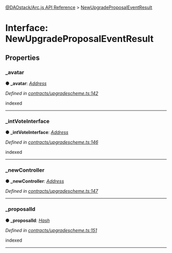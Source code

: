 [@DAOstack/Arc.js API Reference](../README.md) > [NewUpgradeProposalEventResult](../interfaces/newupgradeproposaleventresult.md)



# Interface: NewUpgradeProposalEventResult


## Properties
<a id="_avatar"></a>

###  _avatar

**●  _avatar**:  *[Address](../#address)* 

*Defined in [contracts/upgradescheme.ts:142](https://github.com/daostack/arc.js/blob/0fff6d4/lib/contracts/upgradescheme.ts#L142)*



indexed




___

<a id="_intvoteinterface"></a>

###  _intVoteInterface

**●  _intVoteInterface**:  *[Address](../#address)* 

*Defined in [contracts/upgradescheme.ts:146](https://github.com/daostack/arc.js/blob/0fff6d4/lib/contracts/upgradescheme.ts#L146)*



indexed




___

<a id="_newcontroller"></a>

###  _newController

**●  _newController**:  *[Address](../#address)* 

*Defined in [contracts/upgradescheme.ts:147](https://github.com/daostack/arc.js/blob/0fff6d4/lib/contracts/upgradescheme.ts#L147)*





___

<a id="_proposalid"></a>

###  _proposalId

**●  _proposalId**:  *[Hash](../#hash)* 

*Defined in [contracts/upgradescheme.ts:151](https://github.com/daostack/arc.js/blob/0fff6d4/lib/contracts/upgradescheme.ts#L151)*



indexed




___


